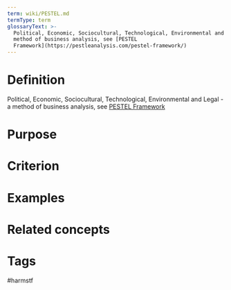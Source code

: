 ```yaml
---
term: wiki/PESTEL.md
termType: term
glossaryText: >-
  Political, Economic, Sociocultural, Technological, Environmental and Legal - a
  method of business analysis, see [PESTEL
  Framework](https://pestleanalysis.com/pestel-framework/)
---
```

# Definition
Political, Economic, Sociocultural, Technological, Environmental and Legal - a method of business analysis, see [PESTEL Framework](https://pestleanalysis.com/pestel-framework/)
# Purpose
# Criterion
# Examples
# Related concepts
# Tags  
 #harmstf
